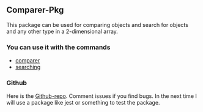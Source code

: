 ## Comparer-Pkg

This package can be used for comparing objects and search for objects and any other
type in a 2-dimensional array.

### You can use it with the commands 

- [comparer](documentation/comparer.md)
- [searching](documentation/searching.md)

### Github

Here is the [Github-repo](https://github.com/DavidNaderer03/sorting). Comment issues
if you find bugs. In the next time I will use a package like jest or something to 
test the package.